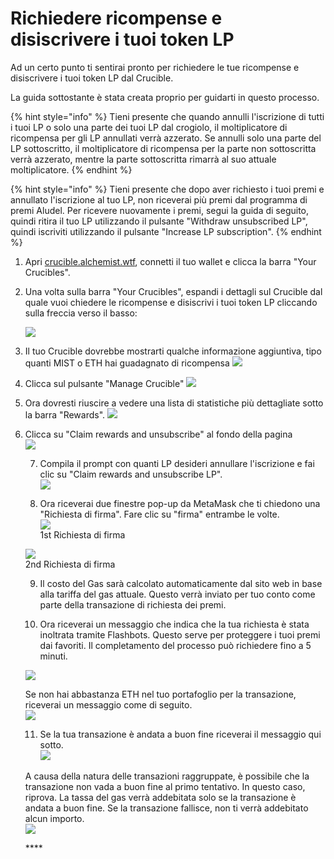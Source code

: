 # Richiedere ricompense e disiscrivere i tuoi token LP

Ad un certo punto ti sentirai pronto per richiedere le tue ricompense e disiscrivere i tuoi token LP dal Crucible. 

 La guida sottostante è stata creata proprio per guidarti in questo processo. 

{% hint style="info" %}
Tieni presente che quando annulli l'iscrizione di tutti i tuoi LP o solo una parte dei tuoi LP dal crogiolo, il moltiplicatore di ricompensa per gli LP annullati verrà azzerato. Se annulli solo una parte del LP sottoscritto, il moltiplicatore di ricompensa per la parte non sottoscritta verrà azzerato, mentre la parte sottoscritta rimarrà al suo attuale moltiplicatore.
{% endhint %}

{% hint style="info" %}
Tieni presente che dopo aver richiesto i tuoi premi e annullato l'iscrizione al tuo LP, non riceverai più premi dal programma di premi Aludel. Per ricevere nuovamente i premi, segui la guida di seguito, quindi ritira il tuo LP utilizzando il pulsante "Withdraw unsubscribed LP", quindi iscriviti utilizzando il pulsante "Increase LP subscription".
{% endhint %}

1. Apri [crucible.alchemist.wtf](https://crucible.alchemist.wtf/), connetti il tuo wallet e clicca la barra "Your Crucibles".
2. Una volta sulla barra "Your Crucibles", espandi i dettagli sul Crucible dal quale vuoi chiedere le ricompense e disiscrivi i tuoi token LP cliccando sulla freccia verso il basso:

   ![](../../.gitbook/assets/screenshot-2021-05-07-at-12.50.58.png) 

3. Il tuo Crucible dovrebbe mostrarti qualche informazione aggiuntiva, tipo quanti MIST o ETH hai guadagnato di ricompensa ![](../../.gitbook/assets/screenshot-2021-05-07-at-12.50.42.png)  
4. Clicca sul pulsante "Manage Crucible"  ![](../../.gitbook/assets/screenshot-2021-05-07-at-12.51.04.png)  
5. Ora dovresti riuscire a vedere una lista di statistiche più dettagliate sotto la barra "Rewards".  ![](../../.gitbook/assets/screenshot-2021-05-07-at-12.51.22.png)  
6. Clicca su "Claim rewards and unsubscribe" al fondo della pagina  
   ![](../../.gitbook/assets/screenshot-2021-05-07-at-13.05.52.png)   


   7. Compila il prompt con quanti LP desideri annullare l'iscrizione e fai clic su "Claim rewards and unsubscribe LP".  
   ![](../../.gitbook/assets/1.png)   


   8. Ora riceverai due finestre pop-up da MetaMask che ti chiedono una "Richiesta di firma". Fare clic su "firma" entrambe le volte.  
   ![](../../.gitbook/assets/2%20%282%29%20%282%29%20%281%29.png)   
   1st Richiesta di firma

  
   ![](../../.gitbook/assets/3%20%281%29%20%285%29%20%281%29%20%284%29.png)  
    2nd Richiesta di firma  


   9. Il costo del Gas sarà calcolato automaticamente dal sito web in base alla tariffa del gas attuale. Questo verrà inviato per tuo conto come parte della transazione di richiesta dei premi.



   10. Ora riceverai un messaggio che indica che la tua richiesta è stata inoltrata tramite Flashbots. Questo serve per proteggere i tuoi premi dai favoriti. Il completamento del processo può richiedere fino a 5 minuti.

   ![](../../.gitbook/assets/4%20%281%29%20%282%29.png)  
  
   Se non hai abbastanza ETH nel tuo portafoglio per la transazione, riceverai un messaggio come di seguito.  
   ![](../../.gitbook/assets/edlin%20%281%29.png)  


   11. Se la tua transazione è andata a buon fine riceverai il messaggio qui sotto.  
   ![](../../.gitbook/assets/6.png)  
  
   A causa della natura delle transazioni raggruppate, è possibile che la transazione non vada a buon fine al primo tentativo. In questo caso, riprova. La tassa del gas verrà addebitata solo se la transazione è andata a buon fine. Se la transazione fallisce, non ti verrà addebitato alcun importo.  
   ![](../../.gitbook/assets/7%20%281%29.png)





   \*\*\*\*

